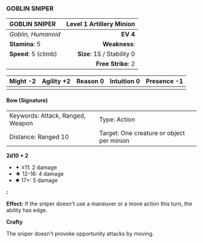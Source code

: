 ### GOBLIN SNIPER

| GOBLIN SNIPER        | **Level 1 Artillery Minion** |
| :------------------- | ---------------------------: |
| *Goblin, Humanoid*   |                     **EV 4** |
| **Stamina**: 5       |                **Weakness**: |
| **Speed**: 5 (climb) |   **Size**: 1S / Stability 0 |
|                      |           **Free Strike**: 2 |

| **Might** -2 | **Agility** +2 | **Reason** 0 | **Intuition** 0 | **Presence** -1 |
| ------------ | -------------- | ------------ | --------------- | --------------- |
|              |                |              |                 |                 |

#### Bow (Signature)

|                                  |                                           |
| :------------------------------- | :---------------------------------------- |
| Keywords: Attack, Ranged, Weapon | Type: Action                              |
| Distance: Ranged 10              | Target: One creature or object per minion |

**2d10 + 2**

- ✦ ≤11: 2 damage
- ★ 12-16: 4 damage
- ✸ 17+: 5 damage

**:**

**Effect:** If the sniper doesn't use a maneuver or a move action this turn, the ability has edge.

**Crafty**

The sniper doesn't provoke opportunity attacks by moving.
